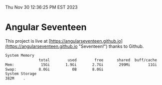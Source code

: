 Thu Nov 30 12:36:25 PM EST 2023

# Angular Seventeen


This project is live at [https://angularseventeen.github.io](https://angularseventeen.github.io "Seventeen!") thanks to Github.

```bash
System Memory
               total        used        free      shared  buff/cache   available
Mem:            15Gi       1.9Gi       2.7Gi       299Mi        11Gi        13Gi
Swap:          8.0Gi          0B       8.0Gi
System Storage
382M	.
